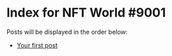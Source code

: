 # Index for NFT World #9001
Posts will be displayed in the order below:

- [Your first post](./001-first.md)

